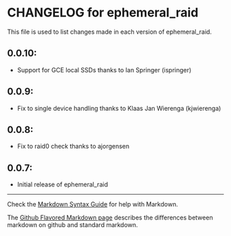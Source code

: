 # CHANGELOG for ephemeral_raid

This file is used to list changes made in each version of ephemeral_raid.

## 0.0.10:
* Support for GCE local SSDs thanks to Ian Springer (ispringer)

## 0.0.9:
* Fix to single device handling thanks to Klaas Jan Wierenga (kjwierenga)

## 0.0.8:
* Fix to raid0 check thanks to ajorgensen

## 0.0.7:

* Initial release of ephemeral_raid

- - -
Check the [Markdown Syntax Guide](http://daringfireball.net/projects/markdown/syntax) for help with Markdown.

The [Github Flavored Markdown page](http://github.github.com/github-flavored-markdown/) describes the differences between markdown on github and standard markdown.
